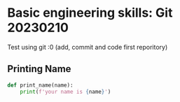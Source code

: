 # Basic engineering skills: Git 20230210 
Test using git :0 (add, commit and code first reporitory)

## Printing Name

```py
def print_name(name):
    print(f'your name is {name}')
```